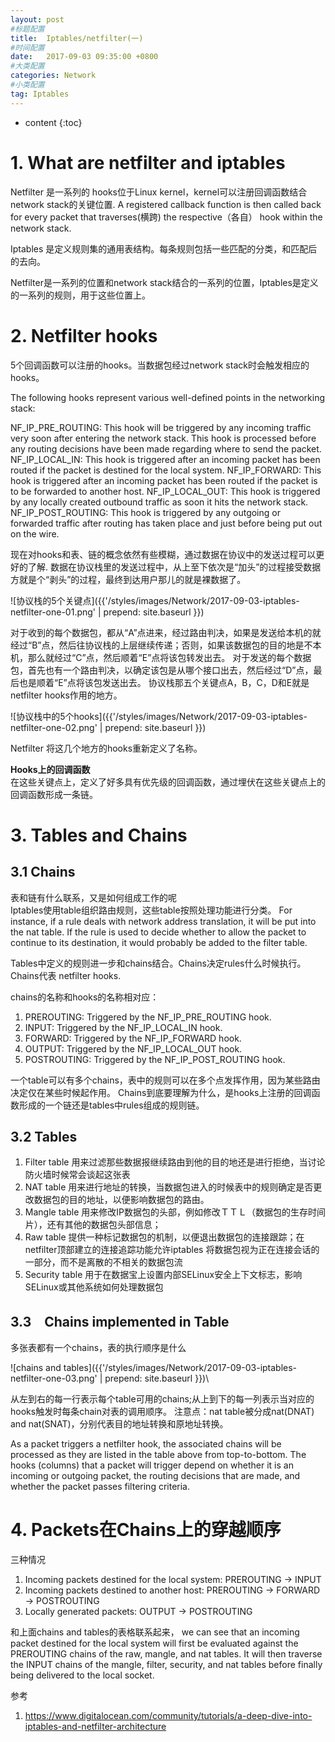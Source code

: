 ```yaml
---
layout: post
#标题配置
title:  Iptables/netfilter(一)
#时间配置
date:   2017-09-03 09:35:00 +0800
#大类配置
categories: Network
#小类配置
tag: Iptables
---
```


* content
{:toc}

# 1. What are netfilter and iptables
Netfilter 是一系列的 hooks位于Linux kernel，kernel可以注册回调函数结合network stack的关键位置.
A registered callback function is then called back for every packet that traverses(横跨) the respective（各自） hook within the network stack.

Iptables 是定义规则集的通用表结构。每条规则包括一些匹配的分类，和匹配后的去向。

Netfilter是一系列的位置和network stack结合的一系列的位置，Iptables是定义的一系列的规则，用于这些位置上。

# 2. Netfilter hooks
5个回调函数可以注册的hooks。当数据包经过network stack时会触发相应的hooks。

The following hooks represent various well-defined points in the networking stack:

NF_IP_PRE_ROUTING: This hook will be triggered by any incoming traffic very soon after entering the network stack. This hook is processed before any routing decisions have been made regarding where to send the packet.
NF_IP_LOCAL_IN: This hook is triggered after an incoming packet has been routed if the packet is destined for the local system.
NF_IP_FORWARD: This hook is triggered after an incoming packet has been routed if the packet is to be forwarded to another host.
NF_IP_LOCAL_OUT: This hook is triggered by any locally created outbound traffic as soon it hits the network stack.
NF_IP_POST_ROUTING: This hook is triggered by any outgoing or forwarded traffic after routing has taken place and just before being put out on the wire.

现在对hooks和表、链的概念依然有些模糊，通过数据在协议中的发送过程可以更好的了解.
数据在协议栈里的发送过程中，从上至下依次是“加头”的过程接受数据方就是个“剥头”的过程，最终到达用户那儿的就是裸数据了。

![协议栈的5个关键点]({{'/styles/images/Network/2017-09-03-iptables-netfilter-one-01.png' | prepend: site.baseurl }})

对于收到的每个数据包，都从“A”点进来，经过路由判决，如果是发送给本机的就经过“B”点，然后往协议栈的上层继续传递；否则，如果该数据包的目的地是不本机，那么就经过“C”点，然后顺着“E”点将该包转发出去。
对于发送的每个数据包，首先也有一个路由判决，以确定该包是从哪个接口出去，然后经过“D”点，最后也是顺着“E”点将该包发送出去。
协议栈那五个关键点A，B，C，D和E就是netfilter hooks作用的地方。

![协议栈中的5个hooks]({{'/styles/images/Network/2017-09-03-iptables-netfilter-one-02.png' | prepend: site.baseurl }})

Netfilter 将这几个地方的hooks重新定义了名称。

**Hooks上的回调函数**<br/>
在这些关键点上，定义了好多具有优先级的回调函数，通过埋伏在这些关键点上的回调函数形成一条链。

# 3. Tables and Chains
## 3.1 Chains
表和链有什么联系，又是如何组成工作的呢<br/>
Iptables使用table组织路由规则，这些table按照处理功能进行分类。
For instance, if a rule deals with network address translation, it will be put into the nat table. If the rule is used to decide whether to allow the packet to continue to its destination, it would probably be added to the filter table.

Tables中定义的规则进一步和chains结合。Chains决定rules什么时候执行。Chains代表 netfilter hooks.

chains的名称和hooks的名称相对应：<br/>
1. PREROUTING: Triggered by the NF_IP_PRE_ROUTING hook.
2. INPUT: Triggered by the NF_IP_LOCAL_IN hook.
3. FORWARD: Triggered by the NF_IP_FORWARD hook.
4. OUTPUT: Triggered by the NF_IP_LOCAL_OUT hook.
5. POSTROUTING: Triggered by the NF_IP_POST_ROUTING hook.

一个table可以有多个chains，表中的规则可以在多个点发挥作用，因为某些路由决定仅在某些时候起作用。
Chains到底要理解为什么，是hooks上注册的回调函数形成的一个链还是tables中rules组成的规则链。

## 3.2 Tables
1. Filter table
  用来过滤那些数据报继续路由到他的目的地还是进行拒绝，当讨论防火墙时候常会谈起这张表
2. NAT table
  用来进行地址的转换，当数据包进入的时候表中的规则确定是否更改数据包的目的地址，以便影响数据包的路由。
3. Mangle table
  用来修改IP数据包的头部，例如修改ＴＴＬ（数据包的生存时间片），还有其他的数据包头部信息；
4. Raw table
  提供一种标记数据包的机制，以便退出数据包的连接跟踪；在netfilter顶部建立的连接追踪功能允许iptables 将数据包视为正在连接会话的一部分，而不是离散的不相关的数据包流
5. Security table
  用于在数据宝上设置内部SELinux安全上下文标志，影响SELinux或其他系统如何处理数据包
  
## 3.3　Chains implemented in Table
多张表都有一个chains，表的执行顺序是什么

![chains and tables]({{'/styles/images/Network/2017-09-03-iptables-netfilter-one-03.png' | prepend: site.baseurl }})\

从左到右的每一行表示每个table可用的chains;从上到下的每一列表示当对应的hooks触发时每条chain对表的调用顺序。
注意点：nat table被分成nat(DNAT) and nat(SNAT)，分别代表目的地址转换和原地址转换。

As a packet triggers a netfilter hook, the associated chains will be processed as they are listed in the table above from top-to-bottom. The hooks (columns) that a packet will trigger 
depend on whether it is an incoming or outgoing packet, the routing decisions that are made, and whether the packet passes filtering criteria.

# 4. Packets在Chains上的穿越顺序
三种情况
1. Incoming packets destined for the local system: PREROUTING -> INPUT
2. Incoming packets destined to another host: PREROUTING -> FORWARD -> POSTROUTING
3. Locally generated packets: OUTPUT -> POSTROUTING

和上面chains and tables的表格联系起来，
we can see that an incoming packet destined for the local system will first be evaluated against the PREROUTING chains of the raw, mangle, and nat tables. 
It will then traverse the INPUT chains of the mangle, filter, security, and nat tables before finally being delivered to the local socket.


参考
1. https://www.digitalocean.com/community/tutorials/a-deep-dive-into-iptables-and-netfilter-architecture